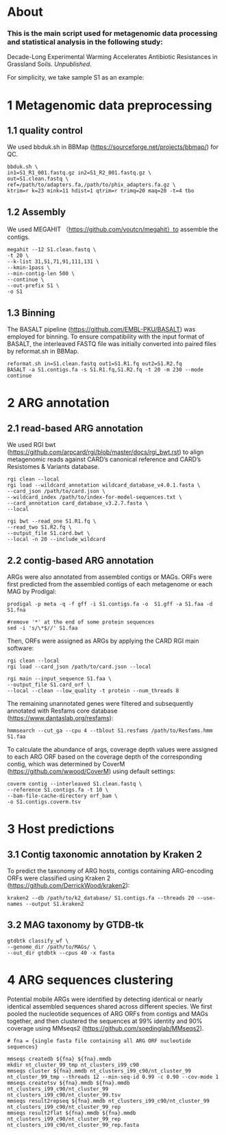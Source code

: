 # About
### This is the main script used for metagenomic data processing and statistical analysis in the following study:
Decade-Long Experimental Warming Accelerates Antibiotic Resistances in Grassland Soils. *Unpublished*.

For simplicity, we take sample S1 as an example:
# 1 Metagenomic data preprocessing
## 1.1 quality control
We used bbduk.sh in BBMap (https://sourceforge.net/projects/bbmap/) for QC.
```
bbduk.sh \
in1=S1_R1_001.fastq.gz in2=S1_R2_001.fastq.gz \
out=S1.clean.fastq \
ref=/path/to/adapters.fa,/path/to/phix_adapters.fa.gz \
ktrim=r k=23 mink=11 hdist=1 qtrim=r trimq=20 maq=20 -t=4 tbo
```

## 1.2 Assembly
We used MEGAHIT （https://github.com/voutcn/megahit）to assemble the contigs.
```
megahit --12 S1.clean.fastq \
-t 20 \
--k-list 31,51,71,91,111,131 \
--kmin-1pass \
--min-contig-len 500 \
--continue \
--out-prefix S1 \
-o S1
```

## 1.3 Binning
The BASALT pipeline (https://github.com/EMBL-PKU/BASALT) was employed for binning. To ensure compatibility with the input format of BASALT, the interleaved FASTQ file was initially converted into paired files by reformat.sh in BBMap.
```
reformat.sh in=S1.clean.fastq out1=S1.R1.fq out2=S1.R2.fq
BASALT -a S1.contigs.fa -s S1.R1.fq,S1.R2.fq -t 20 -m 230 --mode continue
```

# 2 ARG annotation
## 2.1 read-based ARG annotation
We used RGI bwt (https://github.com/arpcard/rgi/blob/master/docs/rgi_bwt.rst) to align metagenomic reads against CARD’s canonical reference and CARD’s Resistomes & Variants database.
```
rgi clean --local
rgi load --wildcard_annotation wildcard_database_v4.0.1.fasta \
--card_json /path/to/card.json \
--wildcard_index /path/to/index-for-model-sequences.txt \
--card_annotation card_database_v3.2.7.fasta \
--local

rgi bwt --read_one S1.R1.fq \
--read_two S1.R2.fq \
--output_file S1.card.bwt \
--local -n 20 --include_wildcard
```

## 2.2 contig-based ARG annotation
ARGs were also annotated from assembled contigs or MAGs.
ORFs were first predicted from the assembled contigs of each metagenome or each MAG by Prodigal:
```
prodigal -p meta -q -f gff -i S1.contigs.fa -o  S1.gff -a S1.faa -d S1.fna

#remove '*' at the end of some protein sequences
sed -i 's/\*$//' S1.faa
```
Then, ORFs were assigned as ARGs by applying the CARD RGI main software:
```
rgi clean --local
rgi load --card_json /path/to/card.json --local

rgi main --input_sequence S1.faa \
--output_file S1.card_orf \
--local --clean --low_quality -t protein --num_threads 8
```
The remaining unannotated genes were filtered and subsequently annotated with Resfams core database (https://www.dantaslab.org/resfams):
```
hmmsearch --cut_ga --cpu 4 --tblout S1.resfams /path/to/Resfams.hmm S1.faa
```
To calculate the abundance of args, coverage depth values were assigned to each ARG ORF based on the coverage depth of the corresponding contig, which was determined by CoverM (https://github.com/wwood/CoverM) using default settings:
```
coverm contig --interleaved S1.clean.fastq \
--reference S1.contigs.fa -t 10 \
--bam-file-cache-directory orf_bam \
-o S1.contigs.coverm.tsv
```

# 3 Host predictions
## 3.1 Contig taxonomic annotation by Kraken 2
To predict the taxonomy of ARG hosts, contigs containing ARG-encoding ORFs were classified using Kraken 2 (https://github.com/DerrickWood/kraken2):
```
kraken2 --db /path/to/k2_database/ S1.contigs.fa --threads 20 --use-names --output S1.kraken2
```

## 3.2 MAG taxonomy by GTDB-tk
```
gtdbtk classify_wf \
--genome_dir /path/to/MAGs/ \
--out_dir gtdbtk --cpus 40 -x fasta
```

# 4 ARG sequences clustering
Potential mobile ARGs were identified by detecting identical or nearly identical assembled sequences shared across different species. We first pooled the nucleotide sequences of ARG ORFs from contigs and MAGs together, and then clustered the sequences at 99% identity and 90% coverage using MMseqs2 (https://github.com/soedinglab/MMseqs2).
```
# fna = {single fasta file containing all ARG ORF nucleotide sequences}

mmseqs createdb ${fna} ${fna}.mmdb
mkdir nt_cluster_99_tmp nt_clusters_i99_c90
mmseqs cluster ${fna}.mmdb nt_clusters_i99_c90/nt_cluster_99 nt_cluster_99_tmp --threads 12 --min-seq-id 0.99 -c 0.90 --cov-mode 1
mmseqs createtsv ${fna}.mmdb ${fna}.mmdb nt_clusters_i99_c90/nt_cluster_99 nt_clusters_i99_c90/nt_cluster_99.tsv
mmseqs result2repseq ${fna}.mmdb nt_clusters_i99_c90/nt_cluster_99 nt_clusters_i99_c90/nt_cluster_99_rep
mmseqs result2flat ${fna}.mmdb ${fna}.mmdb nt_clusters_i99_c90/nt_cluster_99_rep nt_clusters_i99_c90/nt_cluster_99_rep.fasta
```
